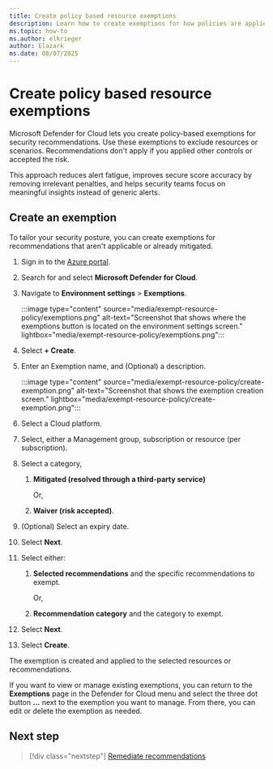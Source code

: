 ```yaml
---
title: Create policy based resource exemptions
description: Learn how to create exemptions for how policies are applied to resources in Microsoft Defender for Cloud.
ms.topic: how-to
ms.author: elkrieger
author: Elazark
ms.date: 08/07/2025
---
```


# Create policy based resource exemptions


Microsoft Defender for Cloud lets you create policy-based exemptions for security recommendations. Use these exemptions to exclude resources or scenarios. Recommendations don't apply if you applied other controls or accepted the risk.


This approach reduces alert fatigue, improves secure score accuracy by removing irrelevant penalties, and helps security teams focus on meaningful insights instead of generic alerts.

## Create an exemption

To tailor your security posture, you can create exemptions for recommendations that aren't applicable or already mitigated. 

1. Sign in to the [Azure portal](https://portal.azure.com).

1. Search for and select **Microsoft Defender for Cloud**.

1. Navigate to **Environment settings** > **Exemptions**.

    :::image type="content" source="media/exempt-resource-policy/exemptions.png" alt-text="Screenshot that shows where the exemptions button is located on the environment settings screen." lightbox="media/exempt-resource-policy/exemptions.png":::

1. Select **+ Create**.

1. Enter an Exemption name, and (Optional) a description.

    :::image type="content" source="media/exempt-resource-policy/create-exemption.png" alt-text="Screenshot that shows the exemption creation screen." lightbox="media/exempt-resource-policy/create-exemption.png":::

1. Select a Cloud platform.

1. Select, either a Management group, subscription or resource (per subscription).

1. Select a category, <br>

    1. **Mitigated (resolved through a third-party service)** 
     
        Or, 

    1. **Waiver (risk accepted)**.

1. (Optional) Select an expiry date.

1. Select **Next**.

1. Select either: <br>

    1. **Selected recommendations** and the specific recommendations to exempt.
    
        Or,

    1. **Recommendation category** and the  category to exempt.

1. Select **Next**.

1. Select **Create**.

The exemption is created and applied to the selected resources or recommendations.

If you want to view or manage existing exemptions, you can return to the **Exemptions** page in the Defender for Cloud menu and select the three dot button **...** next to the exemption you want to manage. From there, you can edit or delete the exemption as needed.

## Next step

> [!div class="nextstep"]
> [Remediate recommendations](implement-security-recommendations.md)  
